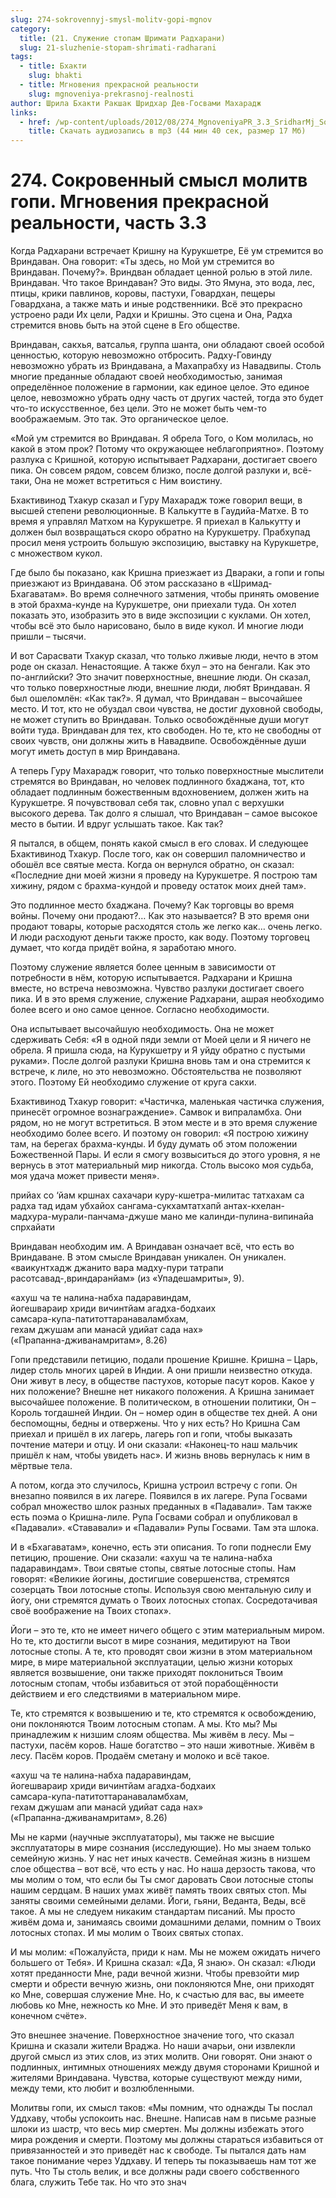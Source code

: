```yaml
---
slug: 274-sokrovennyj-smysl-molitv-gopi-mgnov
category:
  title: (21. Служение стопам Шримати Радхарани)
  slug: 21-sluzhenie-stopam-shrimati-radharani
tags:
  - title: Бхакти
    slug: bhakti
  - title: Мгновения прекрасной реальности
    slug: mgnoveniya-prekrasnoj-realnosti
author: Шрила Бхакти Ракшак Шридхар Дев-Госвами Махарадж
links:
  - href: /wp-content/uploads/2012/08/274_MgnoveniyaPR_3.3_SridharMj_Sokrovenniy_smysl_molitv_gopi.mp3
    title: Скачать аудиозапись в mp3 (44 мин 40 сек, размер 17 Мб)
---
```


# 274. Сокровенный смысл молитв гопи. Мгновения прекрасной реальности, часть 3.3

Когда Радхарани встречает Кришну на Курукшетре, Её ум стремится во Вриндаван. Она говорит: «Ты здесь, но Мой ум стремится во Вриндаван. Почему?». Вриндван обладает ценной ролью в этой лиле. Вриндаван. Что такое Вриндаван? Это виды. Это Ямуна, это вода, лес, птицы, крики павлинов, коровы, пастухи, Говардхан, пещеры Говардхана, а также мать и иные родственники. Всё это прекрасно устроено ради Их цели, Радхи и Кришны. Это сцена и Она, Радха стремится вновь быть на этой сцене в Его обществе.

Вриндаван, сакхья, ватсалья, группа шанта, они обладают своей особой ценностью, которую невозможно отбросить. Радху-Говинду невозможно убрать из Вриндавана, а Махапрабху из Навадвипы. Столь многие преданные обладают своей необходимостью, занимая определённое положение в гармонии, как единое целое. Это единое целое, невозможно убрать одну часть от других частей, тогда это будет что-то искусственное, без цели. Это не может быть чем-то воображаемым. Это так. Это органическое целое.

«Мой ум стремится во Вриндаван. Я обрела Того, о Ком молилась, но какой в этом прок? Потому что окружающее неблагоприятно». Поэтому разлука с Кришной, которую испытывает Радхарани, достигает своего пика. Он совсем рядом, совсем близко, после долгой разлуки и, всё-таки, Она не может встретиться с Ним воистину.

Бхактивинод Тхакур сказал и Гуру Махарадж тоже говорил вещи, в высшей степени революционные. В Калькутте в Гаудийа-Матхе. В то время я управлял Матхом на Курукшетре. Я приехал в Калькутту и должен был возвращаться скоро обратно на Курукшетру. Прабхупад просил меня устроить большую экспозицию, выставку на Курукшетре, с множеством кукол.

Где было бы показано, как Кришна приезжает из Двараки, а гопи и гопы приезжают из Вриндавана. Об этом рассказано в «Шримад-Бхагаватам». Во время солнечного затмения, чтобы принять омовение в этой брахма-кунде на Курукшетре, они приехали туда. Он хотел показать это, изобразить это в виде экспозиции с куклами. Он хотел, чтобы всё это было нарисовано, было в виде кукол. И многие люди пришли – тысячи.

И вот Сарасвати Тхакур сказал, что только лживые люди, нечто в этом роде он сказал. Ненастоящие. А также бхул – это на бенгали. Как это по-английски? Это значит поверхностные, внешние люди. Он сказал, что только поверхностные люди, внешние люди, любят Вриндаван. Я был ошеломлён: «Как так?». Я думал, что Вриндаван – высочайшее место. И тот, кто не обуздал свои чувства, не достиг духовной свободы, не может ступить во Вриндаван. Только освобождённые души могут войти туда. Вриндаван для тех, кто свободен. Но те, кто не свободны от своих чувств, они должны жить в Навадвипе. Освобождённые души могут иметь доступ в мир Вриндавана.

А теперь Гуру Махарадж говорит, что только поверхностные мыслители стремятся во Вриндаван, но человек подлинного бхаджана, тот, кто обладает подлинным божественным вдохновением, должен жить на Курукшетре. Я почувствовал себя так, словно упал с верхушки высокого дерева. Так долго я слышал, что Вриндаван – самое высокое место в бытии. И вдруг услышать такое. Как так?

Я пытался, в общем, понять какой смысл в его словах. И следующее Бхактивинод Тхакур. После того, как он совершил паломничество и обошёл все святые места. Когда он вернулся обратно, он сказал: «Последние дни моей жизни я проведу на Курукшетре. Я построю там хижину, рядом с брахма-кундой и проведу остаток моих дней там».

Это подлинное место бхаджана. Почему? Как торговцы во время войны. Почему они продают?… Как это называется? В это время они продают товары, которые расходятся столь же легко как… очень легко. И люди расходуют деньги также просто, как воду. Поэтому торговец думает, что когда придёт война, я заработаю много.

Поэтому служение является более ценным в зависимости от потребности в нём, которую испытывается. Радхарани и Кришна вместе, но встреча невозможна. Чувство разлуки достигает своего пика. И в это время служение, служение Радхарани, ашрая необходимо более всего и оно самое ценное. Согласно необходимости.

Она испытывает высочайшую необходимость. Она не может сдерживать Себя: «Я в одной пяди земли от Моей цели и Я ничего не обрела. Я пришла сюда, на Курукшетру и Я уйду обратно с пустыми руками». После долгой разлуки Кришна вновь там и она стремится к встрече, к лиле, но это невозможно. Обстоятельства не позволяют этого. Поэтому Ей необходимо служение от круга сакхи.

Бхактивинод Тхакур говорит: «Частичка, маленькая частичка служения, принесёт огромное вознаграждение». Самвок и випраламбха. Они рядом, но не могут встретиться. В этом месте и в это время служение необходимо более всего. И поэтому он говорил: «Я построю хижину там, на берегах брахма-кунды. И буду думать об этом положении Божественной Пары. И если я смогу возвыситься до этого уровня, я не вернусь в этот материальный мир никогда. Столь высоко моя судьба, моя удача может привести меня».

прийах сo ‘йам кршнaх сахачaри куру-кшeтра-милитас татхахам са радха тад идам убхайoх сангамa-сукхамтатхапй aнтах-кхeлан-мaдхура-мурали-панчaмa-джушe мaнo мe калинди-пулинa-випинайа спрхайати

Вриндаван необходим им. А Вриндаван означает всё, что есть во Вриндаване. В этом смысле Вриндаван уникален. Он уникален. «ваикунтхадж джанито вара мадху-пури татрапи расотсавад-,вриндаранйам» (из «Упадешамриты», 9).

«ахуш ча те налина-набха падаравиндам,\
йогешвараир хриди вичинтйам агадха-бодхаих\
самсара-купа-патитоттаранаваламбхам,\
гехам джушам апи манасй удийат сада нах»\
(«Прапанна-дживанамритам», 8.26)

Гопи представили петицию, подали прошение Кришне. Кришна – Царь, лидер столь многих царей в Индии. А они пришли неизвестно откуда. Они живут в лесу, в обществе пастухов, которые пасут коров. Какое у них положение? Внешне нет никакого положения. А Кришна занимает высочайшее положение. В политическом, в отношении политики, Он – Король тогдашней Индии. Он – номер один в обществе тех дней. А они беспомощны, бедны и отвержены. Что у них есть? Но Кришна Сам приехал и пришёл в их лагерь, лагерь гоп и гопи, чтобы выказать почтение матери и отцу. И они сказали: «Наконец-то наш мальчик пришёл к нам, чтобы увидеть нас». И жизнь вновь вернулась к ним в мёртвые тела.

А потом, когда это случилось, Кришна устроил встречу с гопи. Он внезапно появился в их лагере. Появился в их лагере. Рупа Госвами собрал множество шлок разных преданных в «Падавали». Там также есть поэма о Кришна-лиле. Рупа Госвами собрал и опубликовал в «Падавали». «Стававали» и «Падавали» Рупы Госвами. Там эта шлока.

И в «Бхагаватам», конечно, есть эти описания. То гопи поднесли Ему петицию, прошение. Они сказали: «ахуш ча те налина-набха падаравиндам». Твои святые стопы, святые лотосные стопы. Нам говорят: «Великие йогины, достигшие совершенства, стремятся созерцать Твои лотосные стопы. Используя свою ментальную силу и йогу, они стремятся думать о Твоих лотосных стопах. Сосредотачивая своё воображение на Твоих стопах».

Йоги – это те, кто не имеет ничего общего с этим материальным миром. Но те, кто достигли высот в мире сознания, медитируют на Твои лотосные стопы. А те, кто проводят свои жизни в этом материальном мире, в мире материальной эксплуатации, целью жизни которых является возвышение, они также приходят поклониться Твоим лотосным стопам, чтобы избавиться от этой порабощённости действием и его следствиями в материальном мире.

Те, кто стремятся к возвышению и те, кто стремятся к освобождению, они поклоняются Твоим лотосным стопам. А мы. Кто мы? Мы принадлежим к низшим слоям общества. Мы живём в лесу. Мы – пастухи, пасём коров. Наше богатство – это наши животные. Живём в лесу. Пасём коров. Продаём сметану и молоко и всё такое.

«ахуш ча те налина-набха падаравиндам,\
йогешвараир хриди вичинтйам агадха-бодхаих\
самсара-купа-патитоттаранаваламбхам,\
гехам джушам апи манасй удийат сада нах»\
(«Прапанна-дживанамритам», 8.26)

Мы не карми (научные эксплуататоры), мы также не высшие эксплуататоры в мире сознания (исследующие). Но мы знаем только семейную жизнь. У нас нет иных качеств. Семейная жизнь в низшем слое общества – вот всё, что есть у нас. Но наша дерзость такова, что мы молим о том, что если бы Ты смог даровать Свои лотосные стопы нашим сердцам. В наших умах живёт память твоих святых стоп. Мы заняты своими семейными делами. Йоги, гьяни, Веданта, Веды, всё такое. А мы не следуем никаким стандартам писаний. Мы просто живём дома и, занимаясь своими домашними делами, помним о Твоих лотосных стопах. И мы молим о Твоих святых стопах.

И мы молим: «Пожалуйста, приди к нам. Мы не можем ожидать ничего большего от Тебя». И Кришна сказал: «Да, Я знаю». Он сказал: «Люди хотят преданности Мне, ради вечной жизни. Чтобы превзойти мир смерти и обрести вечную жизнь, они поклоняются Мне, они приходят ко Мне, совершая служение Мне. Но, к счастью для вас, вы имеете любовь ко Мне, нежность ко Мне. И это приведёт Меня к вам, в конечном счёте».

Это внешнее значение. Поверхностное значение того, что сказал Кришна и сказали жители Враджа. Но наши ачарьи, они извлекли другой смысл из этих слов, из этих молитв. Они говорят. Они знают о подлинных, интимных отношениях между двумя сторонами Кришной и жителями Вриндавана. Чувства, которые существуют между ними, между теми, кто любит и возлюбленными.

Молитвы гопи, их смысл таков: «Мы помним, что однажды Ты послал Уддхаву, чтобы успокоить нас. Внешне. Написав нам в письме разные шлоки из шастр, что весь мир смертен. Мы должны избежать этого мира рождения и смерти. Поэтому мы должны стараться избавиться от привязанностей и это приведёт нас к свободе. Ты пытался дать нам такое понимание через Уддхаву. И теперь ты показываешь нам тот же путь. Что Ты столь велик, и все должны ради своего собственного блага, служить Тебе так. Но что это знач

